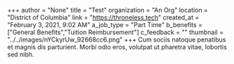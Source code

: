 +++
author = "None"
title = "Test"
organization = "An Org"
location = "District of Columbia"
link = "https://throneless.tech"
created_at = "February 3, 2021, 9:02 AM"
a_job_type = "Part Time"
b_benefits = ["General Benefits","Tuition Reimbursement"]
c_feedback = ""
thumbnail = "../../images/nYCkyrUw_92668cc6.png"
+++
Cum sociis natoque penatibus et magnis dis parturient. Morbi odio eros, volutpat ut pharetra vitae, lobortis sed nibh.